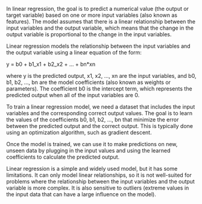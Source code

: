 In linear regression, the goal is to predict a numerical value (the output or target variable) based on one or more input variables (also known as features). The model assumes that there is a linear relationship between the input variables and the output variable, which means that the change in the output variable is proportional to the change in the input variables.

Linear regression models the relationship between the input variables and the output variable using a linear equation of the form:

y = b0 + b1_x1 + b2_x2 + ... + bn*xn

where y is the predicted output, x1, x2, ..., xn are the input variables, and b0, b1, b2, ..., bn are the model coefficients (also known as weights or parameters). The coefficient b0 is the intercept term, which represents the predicted output when all of the input variables are 0.

To train a linear regression model, we need a dataset that includes the input variables and the corresponding correct output values. The goal is to learn the values of the coefficients b0, b1, b2, ..., bn that minimize the error between the predicted output and the correct output. This is typically done using an optimization algorithm, such as gradient descent.

Once the model is trained, we can use it to make predictions on new, unseen data by plugging in the input values and using the learned coefficients to calculate the predicted output.

Linear regression is a simple and widely used model, but it has some limitations. It can only model linear relationships, so it is not well-suited for problems where the relationship between the input variables and the output variable is more complex. It is also sensitive to outliers (extreme values in the input data that can have a large influence on the model).
